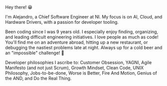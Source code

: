 Hey there! 😁

I'm Alejandro, a Chief Software Engineer at NI. My focus is on AI, Cloud, and Hardware Drivers, with a passion for developer tooling.

Been coding since I was 9 years old. I especially enjoy finding, organizing, and leading difficult engineering initiatives. I love people as much as code! You'll find me on an adventure abroad, hitting up a new restaurant, or debugging the nastiest problems late at night. Always up for a cold beer and an "impossible" challenge! 🚀

Developer philosophies I ascribe to: Customer Obsession, YAGNI, Agile Manifesto (and not just Scrum), Growth Mindset, Clean Code, UNIX Philosophy, Jobs-to-be-done, Worse is Better, Fire And Motion, Genius of the AND, and Do the Real Thing.

